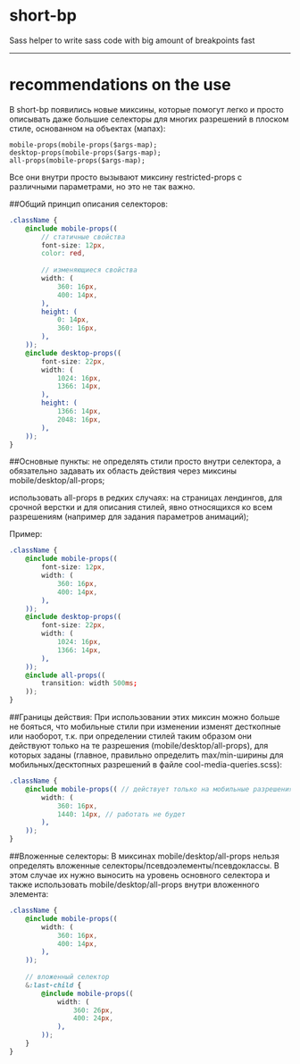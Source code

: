 # short-bp
Sass helper to write sass code with big amount of breakpoints fast

---
# recommendations on the use

В short-bp появились новые миксины, которые помогут легко и просто описывать даже большие селекторы для многих разрешений в плоском стиле, основанном на объектах (мапах):
```
mobile-props(mobile-props($args-map);
desktop-props(mobile-props($args-map);
all-props(mobile-props($args-map);
```
Все они внутри просто вызывают миксину restricted-props с различными параметрами, но это не так важно.

##Общий принцип описания селекторов:
```scss
.className {
    @include mobile-props((
        // статичные свойства
        font-size: 12px,
        color: red,
        
        // изменяющиеся свойства
        width: (
            360: 16px,
            400: 14px,
        ),
        height: (
            0: 14px,
            360: 16px,
        ),
    ));
    @include desktop-props((
        font-size: 22px,  
        width: (
            1024: 16px,
            1366: 14px,
        ),
        height: (
            1366: 14px,
            2048: 16px,
        ),
    ));
}
```

##Основные пункты: 
не определять стили просто внутри селектора, а обязательно задавать их область действия через миксины mobile/desktop/all-props;

использовать all-props в редких случаях: на страницах лендингов, для срочной верстки и для описания стилей, явно относящихся ко всем разрешениям (например для задания параметров анимаций);

Пример:
```scss
.className {
    @include mobile-props((
        font-size: 12px,
        width: (
            360: 16px,
            400: 14px,
        ),
    ));
    @include desktop-props((
        font-size: 22px,  
        width: (
            1024: 16px,
            1366: 14px,
        ),
    ));
    @include all-props((
        transition: width 500ms;
    ));
}
```

##Границы действия:
При использовании этих миксин можно больше не бояться, что мобильные стили при изменении изменят десткопные или наоборот, т.к. при определении стилей таким образом они действуют только на те разрешения (mobile/desktop/all-props), для которых заданы (главное, правильно определить max/min-ширины для мобильных/десктопных разрешений в файле cool-media-queries.scss):
```scss
.className {
    @include mobile-props(( // действует только на мобильные разрешения
        width: (
            360: 16px,
            1440: 14px, // работать не будет
        ),
    ));
}
```

##Вложенные селекторы:
В миксинах mobile/desktop/all-props нельзя определять вложенные  селекторы/псевдоэлементы/псевдоклассы. В этом случае их нужно выносить на уровень основного селектора и также использовать mobile/desktop/all-props внутри вложенного элемента:
```scss
.className {
    @include mobile-props((
        width: (
            360: 16px,
            400: 14px,
        ),
    ));
  
    // вложенный селектор
    &:last-child {
        @include mobile-props((
            width: (
                360: 26px,
                400: 24px,
            ),
        ));
    }
}
```
